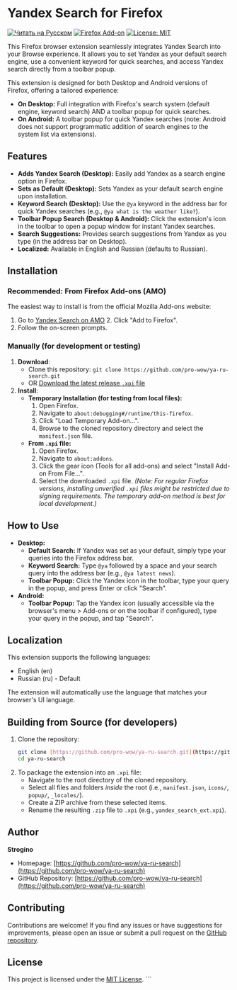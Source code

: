 # Yandex Search for Firefox

[![Читать на Русском](https://img.shields.io/badge/Читать%20на-Русском-blue.svg?style=for-the-badge)](README_RU.md) [![Firefox Add-on](https://img.shields.io/badge/Firefox_Add--on-Get_it_on_AMO-orange?style=for-the-badge&logo=firefox-browser)](https://addons.mozilla.org/addon/YandexSearchEngineExtension-strogino) [![License: MIT](https://img.shields.io/badge/License-MIT-yellow.svg?style=for-the-badge)](https://opensource.org/licenses/MIT) 

This Firefox browser extension seamlessly integrates Yandex Search into your Browse experience. It allows you to set Yandex as your default search engine, use a convenient keyword for quick searches, and access Yandex search directly from a toolbar popup.

This extension is designed for both Desktop and Android versions of Firefox, offering a tailored experience:
* **On Desktop:** Full integration with Firefox's search system (default engine, keyword search) AND a toolbar popup for quick searches.
* **On Android:** A toolbar popup for quick Yandex searches (note: Android does not support programmatic addition of search engines to the system list via extensions).

## Features

* **Adds Yandex Search (Desktop):** Easily add Yandex as a search engine option in Firefox.
* **Sets as Default (Desktop):** Sets Yandex as your default search engine upon installation.
* **Keyword Search (Desktop):** Use the `@ya` keyword in the address bar for quick Yandex searches (e.g., `@ya what is the weather like?`).
* **Toolbar Popup Search (Desktop & Android):** Click the extension's icon in the toolbar to open a popup window for instant Yandex searches.
* **Search Suggestions:** Provides search suggestions from Yandex as you type (in the address bar on Desktop).
* **Localized:** Available in English and Russian (defaults to Russian).

## Installation

### Recommended: From Firefox Add-ons (AMO)

The easiest way to install is from the official Mozilla Add-ons website:

1.  Go to [Yandex Search on AMO](https://addons.mozilla.org/addon/YandexSearchEngineExtension-strogino) 2.  Click "Add to Firefox".
3.  Follow the on-screen prompts.

### Manually (for development or testing)

1.  **Download**:
    * Clone this repository: `git clone https://github.com/pro-wow/ya-ru-search.git`
    * OR [Download the latest release `.xpi` file](https://github.com/pro-wow/ya-ru-search/releases)
2.  **Install**:
    * **Temporary Installation (for testing from local files):**
        1.  Open Firefox.
        2.  Navigate to `about:debugging#/runtime/this-firefox`.
        3.  Click "Load Temporary Add-on...".
        4.  Browse to the cloned repository directory and select the `manifest.json` file.
    * **From `.xpi` file:**
        1.  Open Firefox.
        2.  Navigate to `about:addons`.
        3.  Click the gear icon (Tools for all add-ons) and select "Install Add-on From File...".
        4.  Select the downloaded `.xpi` file.
        *(Note: For regular Firefox versions, installing unverified `.xpi` files might be restricted due to signing requirements. The temporary add-on method is best for local development.)*

## How to Use

* **Desktop:**
    * **Default Search:** If Yandex was set as your default, simply type your queries into the Firefox address bar.
    * **Keyword Search:** Type `@ya` followed by a space and your search query into the address bar (e.g., `@ya latest news`).
    * **Toolbar Popup:** Click the Yandex icon in the toolbar, type your query in the popup, and press Enter or click "Search".
* **Android:**
    * **Toolbar Popup:** Tap the Yandex icon (usually accessible via the browser's menu > Add-ons or on the toolbar if configured), type your query in the popup, and tap "Search".

## Localization

This extension supports the following languages:

* English (en)
* Russian (ru) - Default

The extension will automatically use the language that matches your browser's UI language.

## Building from Source (for developers)

1.  Clone the repository:
    ```bash
    git clone [https://github.com/pro-wow/ya-ru-search.git](https://github.com/pro-wow/ya-ru-search.git)
    cd ya-ru-search
    ```
2.  To package the extension into an `.xpi` file:
    * Navigate to the root directory of the cloned repository.
    * Select all files and folders *inside* the root (i.e., `manifest.json`, `icons/`, `popup/`, `_locales/`).
    * Create a ZIP archive from these selected items.
    * Rename the resulting `.zip` file to `.xpi` (e.g., `yandex_search_ext.xpi`).

## Author

**Strogino**
* Homepage: [https://github.com/pro-wow/ya-ru-search](https://github.com/pro-wow/ya-ru-search)
* GitHub Repository: [https://github.com/pro-wow/ya-ru-search](https://github.com/pro-wow/ya-ru-search)

## Contributing

Contributions are welcome! If you find any issues or have suggestions for improvements, please open an issue or submit a pull request on the [GitHub repository](https://github.com/pro-wow/ya-ru-search).

## License

This project is licensed under the [MIT License](LICENSE.md). ```
